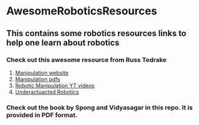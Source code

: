 # AwesomeRoboticsResources
## This contains some robotics resources links to help one learn about robotics

### Check out this awesome resource from Russ Tedrake
1. [Manipulation website](https://manipulation.csail.mit.edu/index.html)
2. [Manipulation pdfs](https://github.com/RussTedrake/manipulation/releases)
3. [Robotic Manipulation YT videos](https://www.youtube.com/watch?v=v04rn86Dehg&list=PLkx8KyIQkMfWr191lqbN8WfV08j-ui8WX)
4. [Underactuacted Robotics](https://underactuated.csail.mit.edu/index.html)


### Check out the book by Spong and Vidyasagar in this repo. It is provided in PDF format.
